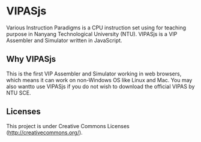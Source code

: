 VIPASjs
=======

Various Instruction Paradigms is a CPU instruction set using for teaching purpose in Nanyang Technological University (NTU). VIPASjs is a VIP Assembler and Simulator written in JavaScript.

Why VIPASjs
------

This is the first VIP Assembler and Simulator working in web browsers, which means it can work on non-Windows OS like Linux and Mac. You may also wantto use VIPASjs if you do not wish to download the official VIPAS by NTU SCE.

Licenses
------
This project is under Creative Commons Licenses (http://creativecommons.org/).
